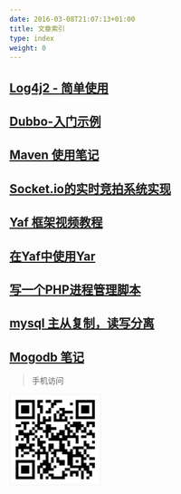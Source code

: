 ```yaml
---
date: 2016-03-08T21:07:13+01:00
title: 文章索引
type: index
weight: 0
---
```


## [Log4j2 - 简单使用](/post/java/log4j2/)

## [Dubbo-入门示例](/post/java/dubbo/)

## [Maven 使用笔记](/post/java/maven/) 

## [Socket.io的实时竞拍系统实现](/post/nodejs/socketio-bid/) 

## [Yaf 框架视频教程](/post/php/yaf-framework/)

## [在Yaf中使用Yar](/post/php/yaf-yar/)

## [写一个PHP进程管理脚本](/post/php/php-process-manage-script/)

## [mysql 主从复制，读写分离](/post/mysql/mysql-master-slave/)

## [Mogodb 笔记](https://github.com/zhengyin/blog/tree/master/code/php-mongo)

> 手机访问

<img style="border:1px solid #f2f2f2;padding:5px;" width="150" src="/upload/izhengyin-com.png"/>
